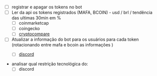 - [ ] registrar e apagar os tokens no bot
- [ ] Ler da api os tokens registrados (MAFA, BCOIN) - usd / brl / tendência das ultimas 30min em %
    - [ ] coinmarketcap
    - [ ] coingecko
    - [ ] [cryptocompare](https://www.cryptocompare.com/)
- [ ] Atualizar a informação do bot para os usuários para cada token (rotacionando entre mafa e bcoin as informações )
    - [ ] [discord](https://discord.com/developers/docs/game-sdk/activities#updateactivity)



- analisar qual restrição tecnológica do:
    -   [ ] discord

